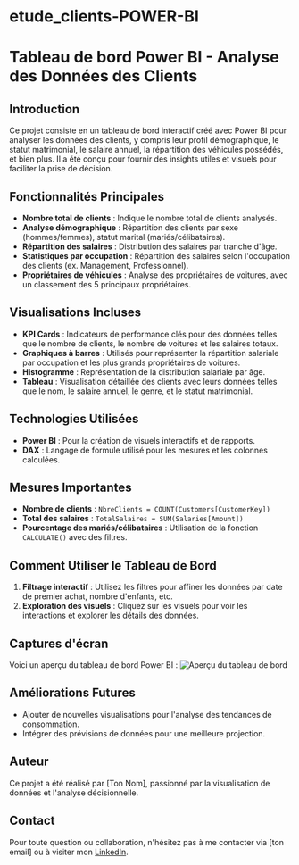 # etude_clients-POWER-BI
# Tableau de bord Power BI - Analyse des Données des Clients

## Introduction
Ce projet consiste en un tableau de bord interactif créé avec Power BI pour analyser les données des clients, y compris leur profil démographique, le statut matrimonial, le salaire annuel, la répartition des véhicules possédés, et bien plus. Il a été conçu pour fournir des insights utiles et visuels pour faciliter la prise de décision.

## Fonctionnalités Principales
- **Nombre total de clients** : Indique le nombre total de clients analysés.
- **Analyse démographique** : Répartition des clients par sexe (hommes/femmes), statut marital (mariés/célibataires).
- **Répartition des salaires** : Distribution des salaires par tranche d'âge.
- **Statistiques par occupation** : Répartition des salaires selon l'occupation des clients (ex. Management, Professionnel).
- **Propriétaires de véhicules** : Analyse des propriétaires de voitures, avec un classement des 5 principaux propriétaires.

## Visualisations Incluses
- **KPI Cards** : Indicateurs de performance clés pour des données telles que le nombre de clients, le nombre de voitures et les salaires totaux.
- **Graphiques à barres** : Utilisés pour représenter la répartition salariale par occupation et les plus grands propriétaires de voitures.
- **Histogramme** : Représentation de la distribution salariale par âge.
- **Tableau** : Visualisation détaillée des clients avec leurs données telles que le nom, le salaire annuel, le genre, et le statut matrimonial.

## Technologies Utilisées
- **Power BI** : Pour la création de visuels interactifs et de rapports.
- **DAX** : Langage de formule utilisé pour les mesures et les colonnes calculées.

## Mesures Importantes
- **Nombre de clients** : `NbreClients = COUNT(Customers[CustomerKey])`
- **Total des salaires** : `TotalSalaires = SUM(Salaries[Amount])`
- **Pourcentage des mariés/célibataires** : Utilisation de la fonction `CALCULATE()` avec des filtres.

## Comment Utiliser le Tableau de Bord
1. **Filtrage interactif** : Utilisez les filtres pour affiner les données par date de premier achat, nombre d'enfants, etc.
2. **Exploration des visuels** : Cliquez sur les visuels pour voir les interactions et explorer les détails des données.

## Captures d'écran
Voici un aperçu du tableau de bord Power BI :
![Aperçu du tableau de bord](chemin/vers/ton/image.png)

## Améliorations Futures
- Ajouter de nouvelles visualisations pour l'analyse des tendances de consommation.
- Intégrer des prévisions de données pour une meilleure projection.

## Auteur
Ce projet a été réalisé par [Ton Nom], passionné par la visualisation de données et l'analyse décisionnelle.

## Contact
Pour toute question ou collaboration, n'hésitez pas à me contacter via [ton email] ou à visiter mon [LinkedIn](ton-lien-linkedin).

